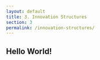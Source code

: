 ```yaml
--- 
layout: default
title: 3. Innovation Structures
section: 3
permalink: /innovation-structures/
---
```


## Hello World!
